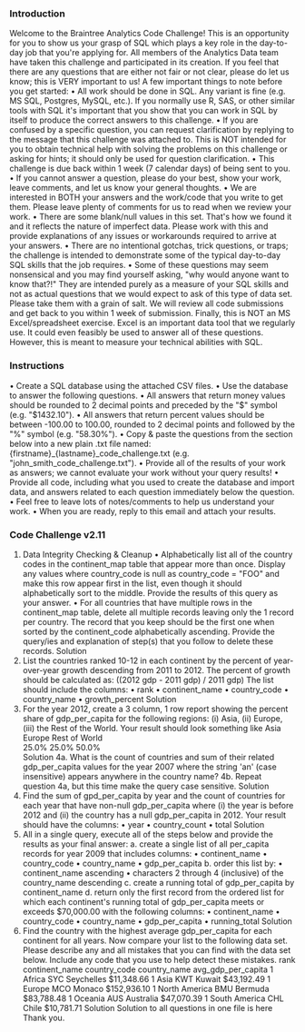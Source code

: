 ### Introduction
Welcome to the Braintree Analytics Code Challenge!
This is an opportunity for you to show us your grasp of SQL which plays a key role in the day-to-day job that you're applying for. All members of the Analytics Data team have taken this challenge and participated in its creation. If you feel that there are any questions that are either not fair or not clear, please do let us know; this is VERY important to us!
A few important things to note before you get started:
•	All work should be done in SQL. Any variant is fine (e.g. MS SQL, Postgres, MySQL, etc.). If you normally use R, SAS, or other similar tools with SQL it's important that you show that you can work in SQL by itself to produce the correct answers to this challenge.
•	If you are confused by a specific question, you can request clarification by replying to the message that this challenge was attached to. This is NOT intended for you to obtain technical help with solving the problems on this challenge or asking for hints; it should only be used for question clarification.
•	This challenge is due back within 1 week (7 calendar days) of being sent to you.
•	If you cannot answer a question, please do your best, show your work, leave comments, and let us know your general thoughts.
•	We are interested in BOTH your answers and the work/code that you write to get them. Please leave plenty of comments for us to read when we review your work.
•	There are some blank/null values in this set. That's how we found it and it reflects the nature of imperfect data. Please work with this and provide explanations of any issues or workarounds required to arrive at your answers.
•	There are no intentional gotchas, trick questions, or traps; the challenge is intended to demonstrate some of the typical day-to-day SQL skills that the job requires.
•	Some of these questions may seem nonsensical and you may find yourself asking, "why would anyone want to know that?!" They are intended purely as a measure of your SQL skills and not as actual questions that we would expect to ask of this type of data set. Please take them with a grain of salt.
We will review all code submissions and get back to you within 1 week of submission.
Finally, this is NOT an MS Excel/spreadsheet exercise. Excel is an important data tool that we regularly use. It could even feasibly be used to answer all of these questions. However, this is meant to measure your technical abilities with SQL.

### Instructions
•	Create a SQL database using the attached CSV files.
•	Use the database to answer the following questions.
•	All answers that return money values should be rounded to 2 decimal points and preceded by the "$" symbol (e.g. "$1432.10").
•	All answers that return percent values should be between -100.00 to 100.00, rounded to 2 decimal points and followed by the "%" symbol (e.g. "58.30%").
•	Copy & paste the questions from the section below into a new plain .txt file named: {firstname}_{lastname}_code_challenge.txt (e.g. "john_smith_code_challenge.txt").
•	Provide all of the results of your work as answers; we cannot evaluate your work without your query results!
•	Provide all code, including what you used to create the database and import data, and answers related to each question immediately below the question.
•	Feel free to leave lots of notes/comments to help us understand your work.
•	When you are ready, reply to this email and attach your results.

### Code Challenge v2.11
1. Data Integrity Checking & Cleanup
•	Alphabetically list all of the country codes in the continent_map table that appear more than once. Display any values where country_code is null as country_code = "FOO" and make this row appear first in the list, even though it should alphabetically sort to the middle. Provide the results of this query as your answer.
•	For all countries that have multiple rows in the continent_map table, delete all multiple records leaving only the 1 record per country. The record that you keep should be the first one when sorted by the continent_code alphabetically ascending. Provide the query/ies and explanation of step(s) that you follow to delete these records.
Solution
2. List the countries ranked 10-12 in each continent by the percent of year-over-year growth descending from 2011 to 2012.
The percent of growth should be calculated as: ((2012 gdp - 2011 gdp) / 2011 gdp)
The list should include the columns:
•	rank
•	continent_name
•	country_code
•	country_name
•	growth_percent
Solution
3. For the year 2012, create a 3 column, 1 row report showing the percent share of gdp_per_capita for the following regions:
(i) Asia, (ii) Europe, (iii) the Rest of the World. Your result should look something like
Asia	Europe	Rest of World		
25.0%	25.0%	50.0%		
Solution
4a. What is the count of countries and sum of their related gdp_per_capita values for the year 2007 where the string 'an' (case insensitive) appears anywhere in the country name?
4b. Repeat question 4a, but this time make the query case sensitive.
Solution
5. Find the sum of gpd_per_capita by year and the count of countries for each year that have non-null gdp_per_capita where (i) the year is before 2012 and (ii) the country has a null gdp_per_capita in 2012. Your result should have the columns:
•	year
•	country_count
•	total
Solution
6. All in a single query, execute all of the steps below and provide the results as your final answer:
a. create a single list of all per_capita records for year 2009 that includes columns:
•	continent_name
•	country_code
•	country_name
•	gdp_per_capita
b. order this list by:
•	continent_name ascending
•	characters 2 through 4 (inclusive) of the country_name descending
c. create a running total of gdp_per_capita by continent_name
d. return only the first record from the ordered list for which each continent's running total of gdp_per_capita meets or exceeds $70,000.00 with the following columns:
•	continent_name
•	country_code
•	country_name
•	gdp_per_capita
•	running_total
Solution
7. Find the country with the highest average gdp_per_capita for each continent for all years. Now compare your list to the following data set. Please describe any and all mistakes that you can find with the data set below. Include any code that you use to help detect these mistakes.
rank	continent_name	country_code	country_name	avg_gdp_per_capita
1	Africa	SYC	Seychelles	$11,348.66
1	Asia	KWT	Kuwait	$43,192.49
1	Europe	MCO	Monaco	$152,936.10
1	North America	BMU	Bermuda	$83,788.48
1	Oceania	AUS	Australia	$47,070.39
1	South America	CHL	Chile	$10,781.71
Solution
Solution to all questions in one file is here Thank you.

